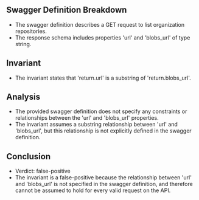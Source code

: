 ## Swagger Definition Breakdown
- The swagger definition describes a GET request to list organization repositories.
- The response schema includes properties 'url' and 'blobs_url' of type string.

## Invariant
- The invariant states that 'return.url' is a substring of 'return.blobs_url'.

## Analysis
- The provided swagger definition does not specify any constraints or relationships between the 'url' and 'blobs_url' properties.
- The invariant assumes a substring relationship between 'url' and 'blobs_url', but this relationship is not explicitly defined in the swagger definition.

## Conclusion
- Verdict: false-positive
- The invariant is a false-positive because the relationship between 'url' and 'blobs_url' is not specified in the swagger definition, and therefore cannot be assumed to hold for every valid request on the API.

